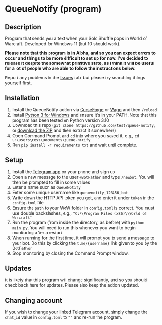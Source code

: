 # QueueNotify (program)
## Description
Program that sends you a text when your Solo Shuffle pops in World of Warcraft. Developed for Windows 11 (but 10 should work).

**Please note that this program is in Alpha, and so you can expect errors to occur and things to be more difficult to set up for now. I've decided to release it despite the somewhat primitive state, as I think it will be useful for a lot of people who are able to follow the instructions below.**

Report any problems in the [Issues](https://github.com/test/queue-notify/issues) tab, but please try searching things yourself first.

## Installation
1. Install the QueueNotify addon via [CurseForge](https://www.curseforge.com/) or [Wago](https://addons.wago.io/) and then `/reload`
2. Install [Python 3 for Windows](https://www.python.org/downloads/) and ensure it's in your PATH. Note that this program has been tested on Python version 3.10
3. Download this repo (`git clone https://github.com/test/queue-notify`, or [download the ZIP](https://github.com/test/queue-notify/archive/refs/heads/main.zip) and then extract it somewhere)
4. Open Command Prompt and `cd` into where you saved it, e.g., `cd C:\Users\test\Documents\queue-notify`
5. Run `pip install -r requirements.txt` and wait until complete.


## Setup
1. Install the [Telegram app](https://telegram.org/apps) on your phone and sign up
2. Open a new message to the user `@BotFather` and type `/newbot`. You will then be prompted to fill in some values
3. Enter a name such as `QueueNotify`
4. Enter some unique username like `queuenotify_123456_bot`
5. Write down the HTTP API token you get, and enter it under `token` in the `config.toml` file
6. Ensure the `path` to your WoW folder in `config.toml` is correct. You must use double backslashes, e.g., `"C:\\Program Files (x86)\\World of Warcraft"`
7. Run the program (from inside the directory, as before) with `python main.py`. You will need to run this whenever you want to begin monitoring after a restart
8. When running for the first time, it will prompt you to send a message to your bot. Do this by clicking the `t.me/{username}` link given to you by the BotFather
9. Stop monitoring by closing the Command Prompt window.


## Updates
It is likely that this program will change significantly, and so you should check back here for updates. Please also keep the addon updated.


## Changing account
If you wish to change your linked Telegram account, simply change the `chat_id` value in `config.toml` to `""` and re-run the program.
